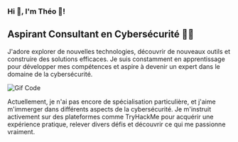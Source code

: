 ### Hi 👋, I'm Théo 🏴!

## Aspirant Consultant en Cybersécurité 🏴‍☠️

J'adore explorer de nouvelles technologies, découvrir de nouveaux outils et construire des solutions efficaces. Je suis constamment en apprentissage pour développer mes compétences et aspire à devenir un expert dans le domaine de la cybersécurité.

![Gif Code](https://media.giphy.com/media/bGgsc5mWoryfgKBx1u/giphy.gif)

Actuellement, je n'ai pas encore de spécialisation particulière, et j'aime m'immerger dans différents aspects de la cybersécurité. Je m'instruit activement sur des plateformes comme TryHackMe pour acquérir une expérience pratique, relever divers défis et découvrir ce qui me passionne vraiment.

<script src="https://tryhackme.com/badge/1851300"></script>



